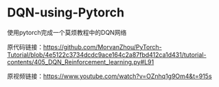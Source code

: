 # DQN-using-Pytorch
使用pytorch完成一个莫烦教程中的DQN网络

原代码链接：https://github.com/MorvanZhou/PyTorch-Tutorial/blob/4e5122c3734dcdc9ace164c2a87fbd412ca1d431/tutorial-contents/405_DQN_Reinforcement_learning.py#L91


原视频链接：https://www.youtube.com/watch?v=OZnhq1g9Om4&t=915s
